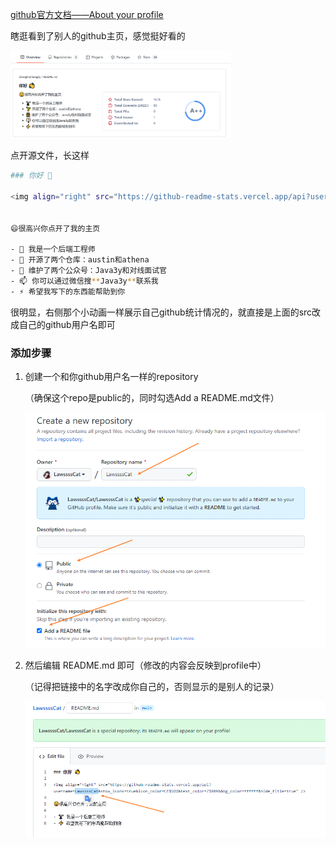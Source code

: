 [github官方文档——About your profile](https://docs.github.com/en/account-and-profile/setting-up-and-managing-your-github-profile/customizing-your-profile/about-your-profile)



瞎逛看到了别人的github主页，感觉挺好看的

<img src="images/auto-20220519193745.png" width=70%/>

点开源文件，长这样

```bash
### 你好 👋

<img align="right" src="https://github-readme-stats.vercel.app/api?username=ZhongFuCheng3y&show_icons=true&icon_color=CE1D2D&text_color=718096&bg_color=ffffff&hide_title=true" />


😄很高兴你点开了我的主页

- 🔭 我是一个后端工程师
- 🌱 开源了两个仓库：austin和athena
- 👯 维护了两个公众号：Java3y和对线面试官
- 📫 你可以通过微信搜**Java3y**联系我
- ⚡ 希望我写下的东西能帮助到你
```

很明显，右侧那个小动画一样展示自己github统计情况的，就直接是上面的src改成自己的github用户名即可

### 添加步骤

1.  创建一个和你github用户名一样的repository

    （确保这个repo是public的，同时勾选Add a README.md文件）

    <img src="images/auto-20220519194418.png" witdh=100%/>

2. 然后编辑 README.md 即可（修改的内容会反映到profile中）

    （记得把链接中的名字改成你自己的，否则显示的是别人的记录）

    <img src="images/auto-20220519194715.png" witdh=100%/>